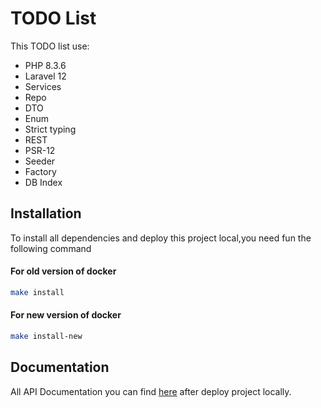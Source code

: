 # TODO List
This TODO list use:
 - PHP 8.3.6
 - Laravel 12
 - Services
 - Repo
 - DTO
 - Enum
 - Strict typing
 - REST
 - PSR-12
 - Seeder
 - Factory
 - DB Index
## Installation
To install all dependencies and deploy this project local,you need fun the following command
#### For old version of docker
```sh
make install
```
#### For new version of docker
```sh
make install-new
```
## Documentation 
All API Documentation you can find [here](http://localhost/api/documentation) after deploy project locally.
